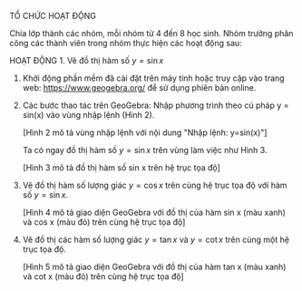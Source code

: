 TỔ CHỨC HOẠT ĐỘNG

Chia lớp thành các nhóm, mỗi nhóm từ 4 đến 8 học sinh.
Nhóm trưởng phân công các thành viên trong nhóm thực hiện các hoạt động sau:

HOẠT ĐỘNG 1. Vẽ đồ thị hàm số $y = \sin x$

1. Khởi động phần mềm đã cài đặt trên máy tính hoặc truy cập vào trang web: https://www.geogebra.org/ để sử dụng phiên bản online.

2. Các bước thao tác trên GeoGebra:
   Nhập phương trình theo cú pháp y = sin(x) vào vùng nhập lệnh (Hình 2).

   [Hình 2 mô tả vùng nhập lệnh với nội dung "Nhập lệnh: y=sin(x)"]

   Ta có ngay đồ thị hàm số $y = \sin x$ trên vùng làm việc như Hình 3.

   [Hình 3 mô tả đồ thị hàm số sin x trên hệ trục tọa độ]

3. Vẽ đồ thị hàm số lượng giác $y = \cos x$ trên cùng hệ trục tọa độ với hàm số $y = \sin x$.

   [Hình 4 mô tả giao diện GeoGebra với đồ thị của hàm sin x (màu xanh) và cos x (màu đỏ) trên cùng hệ trục tọa độ]

4. Vẽ đồ thị các hàm số lượng giác $y = \tan x$ và $y = \cot x$ trên cùng một hệ trục tọa độ.

   [Hình 5 mô tả giao diện GeoGebra với đồ thị của hàm tan x (màu xanh) và cot x (màu đỏ) trên cùng hệ trục tọa độ]